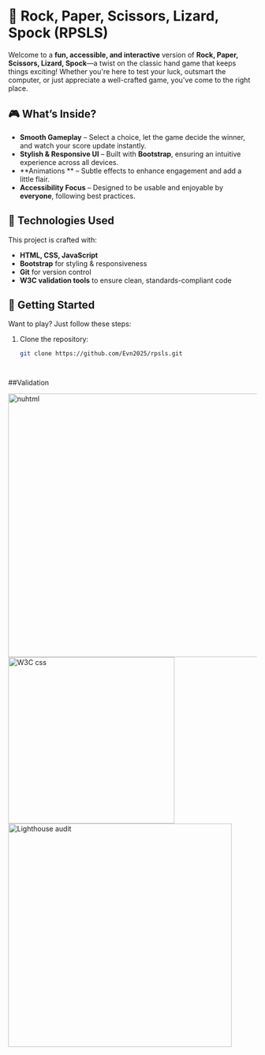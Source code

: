 # 🖖 Rock, Paper, Scissors, Lizard, Spock (RPSLS)

Welcome to a **fun, accessible, and interactive** version of **Rock, Paper, Scissors, Lizard, Spock**—a twist on the classic hand game that keeps things exciting! Whether you're here to test your luck, outsmart the computer, or just appreciate a well-crafted game, you've come to the right place.

## 🎮 What’s Inside?
- **Smooth Gameplay** – Select a choice, let the game decide the winner, and watch your score update instantly.
- **Stylish & Responsive UI** – Built with **Bootstrap**, ensuring an intuitive experience across all devices.
- **Animations ** – Subtle effects to enhance engagement and add a little flair.
- **Accessibility Focus** – Designed to be usable and enjoyable by **everyone**, following best practices.

## 🔧 Technologies Used
This project is crafted with:
- **HTML, CSS, JavaScript**
- **Bootstrap** for styling & responsiveness
- **Git** for version control
- **W3C validation tools** to ensure clean, standards-compliant code

## 🚀 Getting Started
Want to play? Just follow these steps:
1. Clone the repository:  
   ```bash
   git clone https://github.com/Evn2025/rpsls.git

   


##Validation





   
<img width="534" alt="nuhtml" src="https://github.com/user-attachments/assets/55d7fb8d-08b5-4ef2-850f-7375c3d0817f" />


<img width="337" alt="W3C css" src="https://github.com/user-attachments/assets/58d98191-dfe8-4190-b68e-d0399cc453f3" />


<img width="453" alt="Lighthouse audit" src="https://github.com/user-attachments/assets/746d558d-cf04-4ab4-af3a-826779887aec" />


